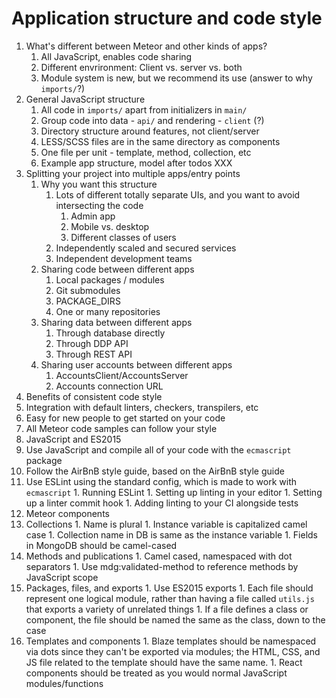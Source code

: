 # Application structure and code style

1. What's different between Meteor and other kinds of apps?
    1. All JavaScript, enables code sharing
    2. Different envrironment: Client vs. server vs. both
    3. Module system is new, but we recommend its use (answer to why `imports/`?)
2. General JavaScript structure
    1. All code in `imports/` apart from initializers in `main/`
    2. Group code into data - `api/` and rendering - `client` (?)
    1. Directory structure around features, not client/server
    2. LESS/SCSS files are in the same directory as components
    3. One file per unit - template, method, collection, etc
    4. Example app structure, model after todos XXX
3. Splitting your project into multiple apps/entry points
    1. Why you want this structure
        1. Lots of different totally separate UIs, and you want to avoid intersecting the code
            1. Admin app
            2. Mobile vs. desktop
            3. Different classes of users
        2. Independently scaled and secured services
        3. Independent development teams
    2. Sharing code between different apps
        1. Local packages / modules
        2. Git submodules
        3. PACKAGE_DIRS
        4. One or many repositories
    3. Sharing data between different apps
        1. Through database directly
        2. Through DDP API
        3. Through REST API
    4. Sharing user accounts between different apps
        1. AccountsClient/AccountsServer
        2. Accounts connection URL
4. Benefits of consistent code style
  1. Integration with default linters, checkers, transpilers, etc
  2. Easy for new people to get started on your code
  3. All Meteor code samples can follow your style
5. JavaScript and ES2015
  1. Use JavaScript and compile all of your code with the `ecmascript` package
  1. Follow the AirBnB style guide, based on the AirBnB style guide
  2. Use ESLint using the standard config, which is made to work with `ecmascript`
    1. Running ESLint
    1. Setting up linting in your editor
    1. Setting up a linter commit hook
    1. Adding linting to your CI alongside tests
6. Meteor components
  1. Collections
    1. Name is plural
    1. Instance variable is capitalized camel case
    1. Collection name in DB is same as the instance variable
    1. Fields in MongoDB should be camel-cased
  2. Methods and publications
    1. Camel cased, namespaced with dot separators
    1. Use mdg:validated-method to reference methods by JavaScript scope
  3. Packages, files, and exports
    1. Use ES2015 exports
    1. Each file should represent one logical module, rather than having a file called `utils.js` that exports a variety of unrelated things
    1. If a file defines a class or component, the file should be named the same as the class, down to the case
  4. Templates and components
    1. Blaze templates should be namespaced via dots since they can't be exported via modules; the HTML, CSS, and JS file related to the template should have the same name.
    1. React components should be treated as you would normal JavaScript modules/functions
